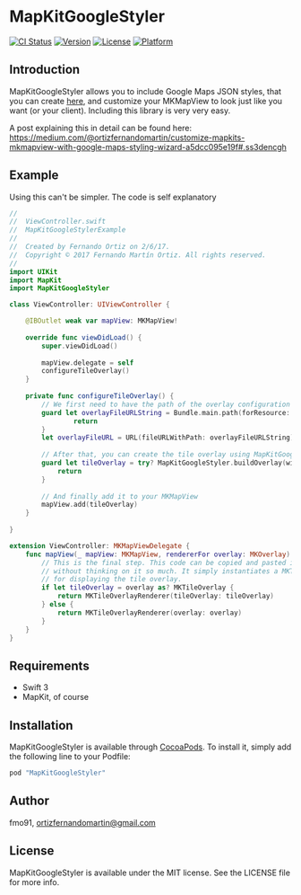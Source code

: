 # MapKitGoogleStyler

[![CI Status](http://img.shields.io/travis/fmo91/MapKitGoogleStyler.svg?style=flat)](https://travis-ci.org/fmo91/MapKitGoogleStyler)
[![Version](https://img.shields.io/cocoapods/v/MapKitGoogleStyler.svg?style=flat)](http://cocoapods.org/pods/MapKitGoogleStyler)
[![License](https://img.shields.io/cocoapods/l/MapKitGoogleStyler.svg?style=flat)](http://cocoapods.org/pods/MapKitGoogleStyler)
[![Platform](https://img.shields.io/cocoapods/p/MapKitGoogleStyler.svg?style=flat)](http://cocoapods.org/pods/MapKitGoogleStyler)

## Introduction

MapKitGoogleStyler allows you to include Google Maps JSON styles, that you can create [here](https://mapstyle.withgoogle.com/), and customize your MKMapView to look just like you want (or your client). Including this library is very very easy.

A post explaining this in detail can be found here: https://medium.com/@ortizfernandomartin/customize-mapkits-mkmapview-with-google-maps-styling-wizard-a5dcc095e19f#.ss3dencgh

## Example

Using this can't be simpler. The code is self explanatory

```swift
//
//  ViewController.swift
//  MapKitGoogleStylerExample
//
//  Created by Fernando Ortiz on 2/6/17.
//  Copyright © 2017 Fernando Martín Ortiz. All rights reserved.
//
import UIKit
import MapKit
import MapKitGoogleStyler

class ViewController: UIViewController {

    @IBOutlet weak var mapView: MKMapView!
    
    override func viewDidLoad() {
        super.viewDidLoad()
        
        mapView.delegate = self
        configureTileOverlay()
    }
    
    private func configureTileOverlay() {
        // We first need to have the path of the overlay configuration JSON
        guard let overlayFileURLString = Bundle.main.path(forResource: "overlay", ofType: "json") else {
                return
        }
        let overlayFileURL = URL(fileURLWithPath: overlayFileURLString)
        
        // After that, you can create the tile overlay using MapKitGoogleStyler
        guard let tileOverlay = try? MapKitGoogleStyler.buildOverlay(with: overlayFileURL) else {
            return
        }
        
        // And finally add it to your MKMapView
        mapView.add(tileOverlay)
    }
    
}

extension ViewController: MKMapViewDelegate {
    func mapView(_ mapView: MKMapView, rendererFor overlay: MKOverlay) -> MKOverlayRenderer {
        // This is the final step. This code can be copied and pasted into your project
        // without thinking on it so much. It simply instantiates a MKTileOverlayRenderer
        // for displaying the tile overlay.
        if let tileOverlay = overlay as? MKTileOverlay {
            return MKTileOverlayRenderer(tileOverlay: tileOverlay)
        } else {
            return MKTileOverlayRenderer(overlay: overlay)
        }
    }
}
```

## Requirements

* Swift 3
* MapKit, of course

## Installation

MapKitGoogleStyler is available through [CocoaPods](http://cocoapods.org). To install
it, simply add the following line to your Podfile:

```ruby
pod "MapKitGoogleStyler"
```

## Author

fmo91, ortizfernandomartin@gmail.com

## License

MapKitGoogleStyler is available under the MIT license. See the LICENSE file for more info.
